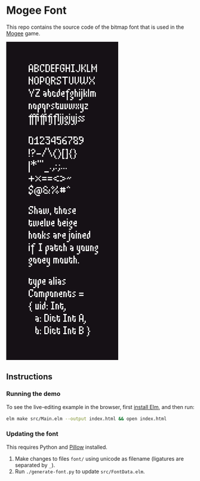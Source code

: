 # Mogee Font

This repo contains the source code of the bitmap font that is used in
the [Mogee](https://unsoundscapes.itch.io/mogee) game.

![specimen](specimen.png)

## Instructions

### Running the demo

To see the live-editing example in the browser, first [install Elm](https://guide.elm-lang.org/install.html), and then run:

```sh
elm make src/Main.elm --output index.html && open index.html
```

### Updating the font

This requires Python and [Pillow](https://python-pillow.org/) installed.

1. Make changes to files `font/` using unicode as filename (ligatures are separated by `_`).
2. Run `./generate-font.py` to update `src/FontData.elm`.
